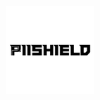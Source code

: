 # <p align="center"> <img src="https://github.com/nomandlander/PIIShield/blob/main/docs/gallery/PIIShield_White.jpg" alt="PIIShield Logo" width="200"> </p> 

